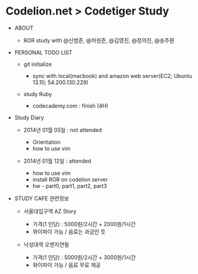 Codelion.net > Codetiger Study
============
- ABOUT
  - ROR study with @신범준, @차원준, @김영진, @정의진, @송주환


- PERSONAL TODO LIST
  - git initialize
    - sync with local(macbook) and amazon web server(EC2; Ubuntu 13.10; 54.200.130.229)
    
  - study Ruby
    - codecademy.com : finish (4H)


- Study Diary
  - 2014년 01월 05일 : not attended
    - Orientation
    - how to use vim

  - 2014년 01월 12일 : attended
    - how to use vim
    - install ROR on codelion server
    - hw - part0, part1, part2, part3
 

- STUDY CAFE 관련정보
  - 서울대입구역 AZ Story
    - 가격(1 인당) : 5000원/2시간 + 2000원/1시간
    - 와이파이 가능 / 음료는 과금인 듯

  - 낙성대역 오렌지연필
    - 가격(1 인당) : 5000원/2시간 + 3000원/1시간
    - 와이파이 가능 / 음료 무료 제공
